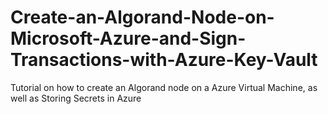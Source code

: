 # Create-an-Algorand-Node-on-Microsoft-Azure-and-Sign-Transactions-with-Azure-Key-Vault
Tutorial on how to create an Algorand node on a Azure Virtual Machine, as well as Storing Secrets in Azure 


